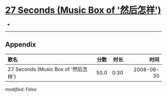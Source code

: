 # [27 Seconds (Music Box of '然后怎样')](https://music.163.com/song?id=25906120)

* 


---

## Appendix

|歌名|分数|时长|时间|
|:---|:---:|---:|---:|
|27 Seconds (Music Box of '然后怎样')|50.0|0:30|2008-06-30

*modified: False*